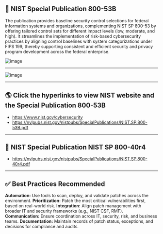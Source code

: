 
## 📜 NIST Special Publication 800-53B
The publication provides baseline security control selections for federal information systems and organizations, complementing NIST SP 800-53 by offering tailored control sets for different impact levels (low, moderate, and high). It streamlines the implementation of risk-based cybersecurity practices by aligning control baselines with system categorizations under FIPS 199, thereby supporting consistent and efficient security and privacy program development across the federal enterprise.


![image](https://github.com/user-attachments/assets/c3837e8f-6453-4c73-879c-9180de8dc12c)

 ---

 ![image](https://github.com/user-attachments/assets/fe1f0840-089c-4b46-9e93-55c2b7f62d22)


 ---





## 🌎 Click the hyperlinks to view NIST website and the Special Publication 800-53B
- https://www.nist.gov/cybersecurity
- https://nvlpubs.nist.gov/nistpubs/SpecialPublications/NIST.SP.800-53B.pdf

---
## 📜 NIST Special Publication NIST SP 800-40r4
- https://nvlpubs.nist.gov/nistpubs/SpecialPublications/NIST.SP.800-40r4.pdf

---

## ✅ Best Practices Recommended
**Automation:** Use tools to scan, deploy, and validate patches across the environment.
**Prioritization:** Patch the most critical vulnerabilities first, based on real-world risk.
**Integration:** Align patch management with broader IT and security frameworks (e.g., NIST CSF, RMF).
**Communication:** Ensure coordination across IT, security, risk, and business teams.
**Documentation:** Maintain records of patch status, exceptions, and decisions for compliance and audits.
